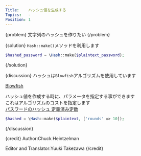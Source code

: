 ```yaml
---
Title:    ハッシュ値を生成する
Topics:   -
Position: 1
---
```


{problem}
文字列のハッシュを作りたい
{/problem}

{solution}
`Hash::make()`メソッドを利用します

```php
$hashed_password = \Hash::make($plaintext_password);
```
{/solution}

{discussion}
ハッシュは`Blowfish`アルゴリズムを使用しています

[Blowfish](http://ja.wikipedia.org/wiki/Blowfish)  

ハッシュ値を作成する時に、パラメータを指定する事ができます  
これはアルゴリズムのコストを指定します  
[パスワードのハッシュ 定義済み定数](http://php.net/manual/ja/password.constants.php)

```php
$hashed = \Hash::make($plaintext, ['rounds' => 10]);
```
{/discussion}

{credit}
Author:Chuck Heintzelman

Editor and Translator:Yuuki Takezawa
{/credit}

